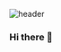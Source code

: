 ![header](https://capsule-render.vercel.app/api?type=cylinder&customColorList=2,1,2,3,4&section=header&height=250&text=안녕하녕~&desc=Hello%20Hi~&animation=fadeIn&fontSize=50)
### Hi there 👋

<!--
**clickang/clickang** is a ✨ _special_ ✨ repository because its `README.md` (this file) appears on your GitHub profile.

Here are some ideas to get you started:

- 🔭 I’m currently working on ...
- 🌱 I’m currently learning ...
- 👯 I’m looking to collaborate on ...
- 🤔 I’m looking for help with ...
- 💬 Ask me about ...
- 📫 How to reach me: ...
- 😄 Pronouns: ...
- ⚡ Fun fact: ...
-->
